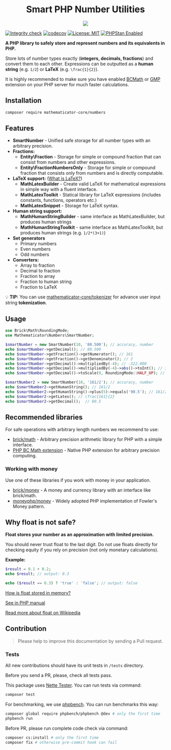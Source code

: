 <h1 align="center">
    Smart PHP Number Utilities
</h1>

<p align="center">
    <a href="https://mathematicator.com" target="_blank">
        <img src="https://avatars3.githubusercontent.com/u/44620375?s=100&v=4">
    </a>
</p>

[![Integrity check](https://github.com/mathematicator-core/numbers/workflows/Integrity%20check/badge.svg)](https://github.com/mathematicator-core/numbers/actions?query=workflow%3A%22Integrity+check%22)
[![codecov](https://codecov.io/gh/mathematicator-core/numbers/branch/master/graph/badge.svg)](https://codecov.io/gh/mathematicator-core/numbers)
[![License: MIT](https://img.shields.io/badge/License-MIT-brightgreen.svg)](./LICENSE)
[![PHPStan Enabled](https://img.shields.io/badge/PHPStan-enabled%20L8-brightgreen.svg?style=flat)](https://phpstan.org/)


**A PHP library to safely store and represent numbers and its equivalents in PHP.**

Store lots of number types exactly (**integers, decimals, fractions**) and convert them to each other.
Expressions can be outputted as a **human string** (e.g. `1/2`) or **LaTeX** (e.g. `\frac{1}{2}`).

It is highly recommended to make sure you have enabled [BCMath](https://www.php.net/manual/en/book.bc.php)
or [GMP](https://www.php.net/manual/en/book.gmp.php) extension on your PHP server for much
faster calculations.

## Installation

```bash
composer require mathematicator-core/numbers
```

## Features

- **SmartNumber** - Unified safe storage for all number types with
    an arbitrary precision.
- **Fractions:**
    - **Entity\Fraction** - Storage for simple or compound fraction that
    can consist from numbers and other expressions.
    - **Entity\FractionNumbersOnly** - Storage for simple or compound fraction
    that consists only from numbers and is directly computable.
- **LaTeX support:** ([What is LaTeX?](https://en.wikipedia.org/wiki/LaTeX))
    - **MathLatexBuilder** - Create valid LaTeX for mathematical expressions
    in simple way with a fluent interface.
    - **MathLatexToolkit** - Statical library for LaTeX expressions
    (includes constants, functions, operators etc.)
    - **MathLatexSnippet** - Storage for LaTeX syntax.
- **Human string support:**
    - **MathHumanStringBuilder** - same interface as MathLatexBuilder,
    but produces human strings
    - **MathHumanStringToolkit** - same interface as MathLatexToolkit,
    but produces human strings (e.g. `1/2*(3+1)`)
- **Set generators**
    - Primary numbers
    - Even numbers
    - Odd numbers
- **Converters:**
    - Array to fraction
    - Decimal to fraction
    - Fraction to array
    - Fraction to human string
    - Fraction to LaTeX

💡 **TIP:** You can use [mathematicator-core/tokenizer](https://github.com/mathematicator-core/tokenizer)
for advance user input string **tokenization**.

## Usage

```php
use Brick\Math\RoundingMode;
use Mathematicator\Numbers\SmartNumber;

$smartNumber = new SmartNumber(10, '80.500'); // accuracy, number
echo $smartNumber->getDecimal(); // 80.500
echo $smartNumber->getFraction()->getNumerator(); // 161
echo $smartNumber->getFraction()->getDenominator(); // 2
echo $smartNumber->getDecimal()->multipliedBy(-4); // -322.000
echo $smartNumber->getDecimal()->multipliedBy(-4)->abs()->toInt(); // 322
echo $smartNumber->getDecimal()->toScale(0, RoundingMode::HALF_UP); // 81

$smartNumber2 = new SmartNumber(10, '161/2'); // accuracy, number
echo $smartNumber2->getHumanString(); // 161/2
echo $smartNumber2->getHumanString()->plus(5)->equals('90.5'); // 161/2+10=90.5
echo $smartNumber2->getLatex(); // \frac{161}{2}
echo $smartNumber2->getDecimal();  // 80.5
```

## Recommended libraries

For safe operations with arbitrary length numbers we recommend to use:

- [brick/math](https://github.com/brick/math) - Arbitrary precision
arithmetic library for PHP with a simple interface.
- [PHP BC Math extension](https://www.php.net/manual/en/ref.bc.php) - Native PHP extension for
arbitrary precision computing.

### Working with money

Use one of these libraries if you work with money in your application.

- [brick/money](https://github.com/brick/money) - A money and currency library
with an interface like brick/math.
- [moneyphp/money](https://github.com/moneyphp/money) - Widely adopted PHP
implementation of Fowler's Money pattern.

## Why float is not safe?

**Float stores your number as an approximation with limited precision.**

You should never trust float to the last digit. Do not use floats
directly for checking equity if you rely on precision
(not only monetary calculations).

**Example:**
```php
$result = 0.1 + 0.2;
echo $result; // output: 0.3

echo ($result == 0.3) ? 'true' : 'false'; // output: false
```

[How is float stored in memory?](https://softwareengineering.stackexchange.com/a/215126/354697)

[See in PHP manual](https://www.php.net/manual/en/language.types.float.php)

[Read more about float on Wikipedia](https://en.wikipedia.org/wiki/Floating-point_arithmetic)

## Contribution

> Please help to improve this documentation by sending a Pull request.

### Tests

All new contributions should have its unit tests in `/tests` directory.

Before you send a PR, please, check all tests pass.

This package uses [Nette Tester](https://tester.nette.org/). You can run tests via command:
```bash
composer test
````

For benchmarking, we use [phpbench](https://github.com/phpbench/phpbench). You can run benchmarks this way:
```bash
composer global require phpbench/phpbench @dev # only the first time
phpbench run
````

Before PR, please run complete code check via command:
```bash
composer cs:install # only the first time
composer fix # otherwise pre-commit hook can fail
````
